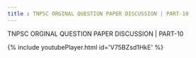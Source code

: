 ```yaml
---
title : TNPSC ORGINAL QUESTION PAPER DISCUSSION | PART-10
---
```


TNPSC ORGINAL QUESTION PAPER DISCUSSION | PART-10



{% include youtubePlayer.html id='V75BZsd1HkE' %}
